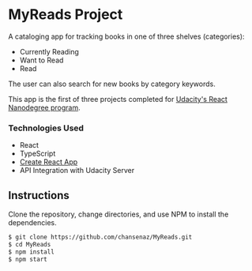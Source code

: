 # MyReads Project

A cataloging app for tracking books in one of three shelves (categories):

* Currently Reading
* Want to Read
* Read

The user can also search for new books by category keywords.

This app is the first of three projects completed for [Udacity's React Nanodegree program](https://www.udacity.com/course/react-nanodegree--nd019).

### Technologies Used

* React
* TypeScript
* [Create React App](https://create-react-app.dev/)
* API Integration with Udacity Server

## Instructions

Clone the repository, change directories, and use NPM to install the dependencies.

```bash
$ git clone https://github.com/chansenaz/MyReads.git
$ cd MyReads
$ npm install
$ npm start
```


